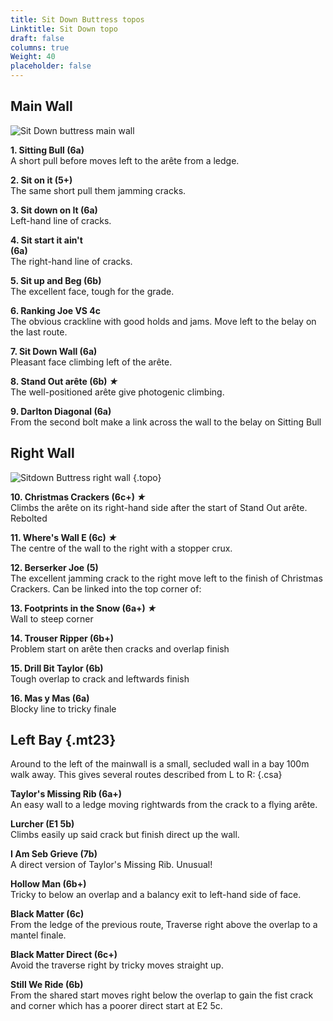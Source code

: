 ```yaml
--- 
title: Sit Down Buttress topos 
Linktitle: Sit Down topo
draft: false 
columns: true
Weight: 40 
placeholder: false 
--- 
```




## Main Wall 

![Sit Down buttress main wall](/img/peak/stoney/sitdown-buttress-main-2.jpg) 

**1. Sitting Bull (6a)**  
A short pull before moves left to the arête from a ledge. 

**2. Sit on it (5+)**  
The same short pull them jamming cracks. 

**3. Sit down on It (6a)**  
Left-hand line of cracks. 

**4. Sit start it ain't**  
**(6a)**  
The right-hand line of cracks.

**5. Sit up and Beg (6b)**  
The excellent face, tough for the grade. 

**6. Ranking Joe VS 4c**  
The obvious crackline with good holds and jams. Move left to the belay on the last route. 

**7. Sit Down Wall (6a)**  
Pleasant face climbing left of the arête.

**8. Stand Out arête (6b) *★***  
The well-positioned arête give photogenic climbing. 

**9. Darlton Diagonal (6a)**  
From the second bolt make a link across the wall to the belay on Sitting Bull 


## Right Wall

![Sitdown Buttress right wall](/img/peak/stoney/Sit-Down-RHside.jpg)
{.topo}

**10. Christmas Crackers (6c+) *★***  
Climbs the arête on its right-hand side after the start of Stand Out arête. Rebolted 

**11. Where's Wall E (6c) *★***  
The centre of the wall to the right with a stopper crux.

**12. Berserker Joe (5)**  
The excellent jamming crack to the right move left to the finish of Christmas Crackers. Can be linked into the top corner of: 

**13. Footprints in the Snow (6a+) *★***  
Wall to steep corner 

**14. Trouser Ripper (6b+)**  
Problem start on arête then cracks and overlap finish 

**15. Drill Bit Taylor (6b)**  
Tough overlap to crack and leftwards finish 

**16. Mas y Mas (6a)**  
Blocky line to tricky finale 

## Left Bay {.mt23} 

Around to the left of the mainwall is a small, secluded wall in a bay 100m walk away. This gives several routes described from L to R: 
{.csa}

**Taylor's Missing Rib (6a+)**  
An easy wall to a ledge moving rightwards from the crack to a flying arête.

**Lurcher (E1 5b)**  
Climbs easily up said crack but finish direct up the wall. 

**I Am Seb Grieve (7b)**  
A direct version of Taylor's Missing Rib. Unusual!

**Hollow Man (6b+)**  
Tricky to below an overlap and a balancy exit to left-hand side of face. 

**Black Matter (6c)**  
From the ledge of the previous route,
Traverse right above the overlap to a mantel finale. 

**Black Matter Direct (6c+)**  
Avoid the traverse right by tricky moves straight up. 

**Still We Ride (6b)**  
From the shared start moves right below the overlap to gain the fist crack and corner which has a poorer direct start at E2 5c.
